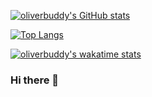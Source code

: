
[![oliverbuddy's GitHub stats](https://github-readme-stats.vercel.app/api?username=oliverbuddy&theme=radical&show_icons=true&count_private=true)](https://github.com/oliverbuddy)


[![Top Langs](https://github-readme-stats.vercel.app/api/top-langs/?username=oliverbuddy&layout=compact)](https://github.com/oliverbuddy)


[![oliverbuddy's wakatime stats](https://github-readme-stats.vercel.app/api/wakatime?username=oliverbuddy)](https://github.com/oliverbuddy)

### Hi there 👋

<!-- **oliverbuddy/oliverbuddy** is a ✨ _special_ ✨ repository because its `README.md` (this file) appears on your GitHub profile.

Here are some ideas to get you started:

- 🔭 I’m currently working on ...
- 🌱 I’m currently learning ...
- 👯 I’m looking to collaborate on ...
- 🤔 I’m looking for help with ...
- 💬 Ask me about ...
- 📫 How to reach me: ...
- 😄 Pronouns: ...
- ⚡ Fun fact: ...

-->




